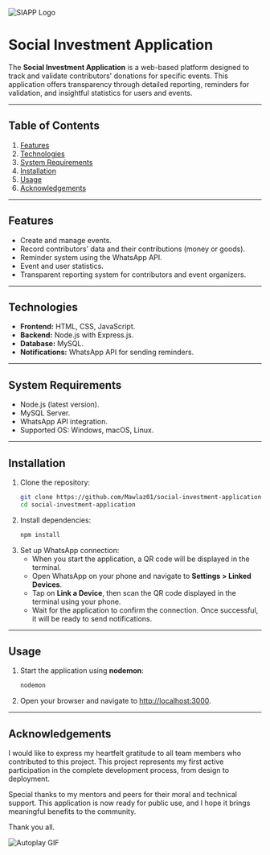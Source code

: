 ![SIAPP Logo](https://github.com/user-attachments/assets/9af589da-82da-498f-bd27-869f26e65722)

# Social Investment Application

The **Social Investment Application** is a web-based platform designed to track and validate contributors' donations for specific events. This application offers transparency through detailed reporting, reminders for validation, and insightful statistics for users and events.

---

## Table of Contents
1. [Features](#features)
2. [Technologies](#technologies)
3. [System Requirements](#system-requirements)
4. [Installation](#installation)
5. [Usage](#usage)
6. [Acknowledgements](#acknowledgements)

---

## Features
- Create and manage events.
- Record contributors' data and their contributions (money or goods).
- Reminder system using the WhatsApp API.
- Event and user statistics.
- Transparent reporting system for contributors and event organizers.

---

## Technologies
- **Frontend:** HTML, CSS, JavaScript.
- **Backend:** Node.js with Express.js.
- **Database:** MySQL.
- **Notifications:** WhatsApp API for sending reminders.

---

## System Requirements
- Node.js (latest version).
- MySQL Server.
- WhatsApp API integration.
- Supported OS: Windows, macOS, Linux.

---

## Installation
1. Clone the repository:
   ```bash
   git clone https://github.com/Mawlaz01/social-investment-application.git
   cd social-investment-application
   ```
2. Install dependencies:
   ```bash
   npm install
   ```
3. Set up WhatsApp connection:
   - When you start the application, a QR code will be displayed in the terminal.
   - Open WhatsApp on your phone and navigate to **Settings > Linked Devices**.
   - Tap on **Link a Device**, then scan the QR code displayed in the terminal using your phone.
   - Wait for the application to confirm the connection. Once successful, it will be ready to send notifications.
---

## Usage
1. Start the application using **nodemon**:
   ```bash
   nodemon
   ```
2. Open your browser and navigate to [http://localhost:3000](http://localhost:3000).

---

## Acknowledgements
I would like to express my heartfelt gratitude to all team members who contributed to this project. This project represents my first active participation in the complete development process, from design to deployment.

Special thanks to my mentors and peers for their moral and technical support. This application is now ready for public use, and I hope it brings meaningful benefits to the community.

Thank you all.

<img src="https://media1.tenor.com/m/3KSG8LgKn8cAAAAd/tachibana-arisu.gif" alt="Autoplay GIF" style="display: block; max-width: 100%; height: auto;" autoplay>

